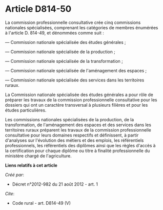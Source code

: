 # Article D814-50

La commission professionnelle consultative crée cinq commissions nationales spécialisées, comprenant les catégories de
membres énumérées à l'article D. 814-49, et dénommées comme suit : 

― Commission nationale spécialisée des études générales ; 

― Commission nationale spécialisée de la production ; 

― Commission nationale spécialisée de la transformation ; 

― Commission nationale spécialisée de l'aménagement des espaces ; 

― Commission nationale spécialisée des services dans les territoires ruraux. 

La Commission nationale spécialisée des études générales a pour rôle de préparer les travaux de la commission professionnelle
consultative pour les dossiers qui ont un caractère transversal à plusieurs filières et pour les études particulières. 

Les commissions nationales spécialisées de la production, de la transformation, de l'aménagement des espaces et des services
dans les territoires ruraux préparent les travaux de la commission professionnelle consultative pour leurs domaines
respectifs et définissent, à partir d'analyses sur l'évolution des métiers et des emplois, les référentiels professionnels,
les référentiels des diplômes ainsi que les règles d'accès à la certification pour chaque diplôme ou titre à finalité
professionnelle du ministère chargé de l'agriculture.

**Liens relatifs à cet article**

_Créé par_:

  - Décret n°2012-982 du 21 août 2012 - art. 1

_Cite_:

  - Code rural - art. D814-49 (V)
